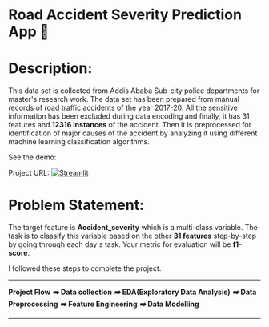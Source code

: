 # Road Accident Severity Prediction App 🚧

# Description:
This data set is collected from Addis Ababa Sub-city police departments for master's research work.
The data set has been prepared from manual records of road traffic accidents of the year 2017-20.
All the sensitive information has been excluded during data encoding and finally, it has 31 features
and **12316 instances** of the accident. Then it is preprocessed for identification of major causes
of the accident by analyzing it using different machine learning classification algorithms.


See the demo: 

Project URL:  [![Streamlit](https://img.shields.io/badge/Streamlit-%230077B5.svg?logo=streamlit&logoColor=white)](https://rta-project.onrender.com)

# Problem Statement:
The target feature is **Accident_severity** which is a multi-class variable. The task is to classify this
variable based on the other **31 features** step-by-step by going through each day's task. Your metric
for evaluation will be **f1-score**.

I followed these steps to complete the project.
________________
**Project Flow**
_____➡️_____
**Data collection**
_____➡️_____
**EDA(Exploratory Data Analysis)**
_____➡️_____
**Data Preprocessing**
_____➡️_____
**Feature Engineering**
_____➡️_____
**Data Modelling**
________________
